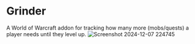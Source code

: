 # Grinder
A World of Warcraft addon for tracking how many more (mobs/quests) a player needs until they level up.
![Screenshot 2024-12-07 224745](https://github.com/user-attachments/assets/ed450e3f-9c2a-43ac-a96d-cc46374f39f4)
